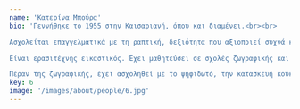 ```yaml
---
name: 'Κατερίνα Μπούρα'
bio: 'Γεννήθηκε το 1955 στην Καισαριανή, όπου και διαμένει.<br><br>

Ασχολείται επαγγελματικά με τη ραπτική, δεξιότητα που αξιοποιεί συχνά και για καλλιτεχνικές δραστηριότητες.<br><br>

Είναι ερασιτέχνης εικαστικός. Έχει μαθητεύσει σε σχολές ζωγραφικής και έχει συμμετάσχει σε εκθέσεις.<br><br>

Πέραν της ζωγραφικής, έχει ασχοληθεί με το ψηφιδωτό, την κατασκευή κούκλας και μαριονέτας και εν γένει καλλιτεχνικών κατασκευών.'
key: 6
image: '/images/about/people/6.jpg'
---
```

